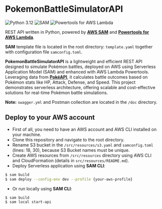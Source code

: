 # PokemonBattleSimulatorAPI
![Python 3.12](https://img.shields.io/badge/python-3.12-green.svg) 
![SAM](https://img.shields.io/badge/SAM-v1.120.0-blue.svg)
![Powertools for AWS Lambda](https://img.shields.io/badge/Powertools%20for%20AWS%20Lambda-v2.43.0-blue.svg)

REST API written in Python, powered by **[AWS SAM](https://aws.amazon.com/serverless/sam/)** and **[Powertools for AWS Lambda](https://docs.powertools.aws.dev/lambda/python/latest/)**.

**SAM** template file is located in the root directory: `template.yaml` together with configuration file `samconfig.toml`.

**PokemonBattleSimulatorAPI** is a lightweight and efficient REST API designed to simulate Pokémon battles, 
deployed on AWS using Serverless Application Model (SAM) and enhanced with AWS Lambda Powertools. 
Leveraging data from **[PokéAPI](https://pokeapi.co/)**, it calculates battle outcomes based on Pokémon stats like HP, Attack, Defense, and Speed. 
This project demonstrates serverless architecture, offering scalable and cost-effective solutions for real-time Pokémon battle simulations.

**Note:** `swagger.yml` and Postman collection are located in the `/doc` directory.

## Deploy to your AWS account
- First of all, you need to have an AWS account and AWS CLI installed on your machine.
- Clone this repository and navigate to the root directory.
- Rename S3 bucket in the `/src/resources/s3.yaml` and `samconfig.toml` (lines: 18, 30), because S3 Bucket names must be unique.
- Create AWS resources from `/src/resources` directory using AWS CLI and CloudFormation (details in `src/resources/README.md`).
- Deploy Serverless application using **SAM CLI**:
```bash
$ sam build
$ sam deploy --config-env dev --profile {your-aws-profile}
```
- Or run locally using **SAM CLI**:
```bash
$ sam build
$ sam local start-api
```